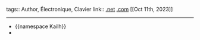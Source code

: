 tags:: Author, Électronique, Clavier
link:: [.net](https://www.kailh.net/) [.com](http://www.kailh.com/en/) 
[[Oct 11th, 2023]]
***

- {{namespace Kailh}}
-